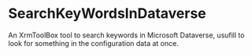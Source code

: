# SearchKeyWordsInDataverse
An XrmToolBox tool to search keywords in Microsoft Dataverse, usufill to look for something in the configuration data at once. 
